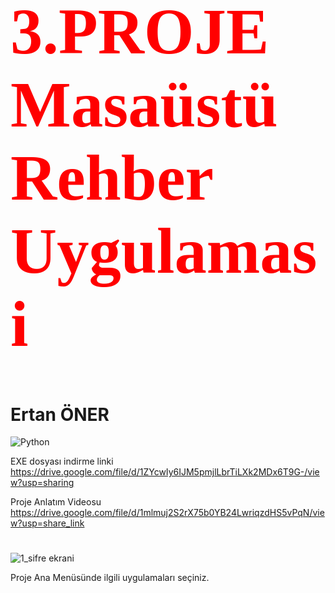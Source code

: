
<h1 style="color:red; font-family:Times New Roman; font-size:77pt"> 3.PROJE Masaüstü Rehber Uygulamasi </h1>

<h1>Ertan ÖNER </h1>

<img src="https://www.python.org/static/img/python-logo.png" alt="Python"/>

EXE dosyası indirme linki  https://drive.google.com/file/d/1ZYcwIy6IJM5pmjlLbrTiLXk2MDx6T9G-/view?usp=sharing                 

Proje Anlatım Videosu   https://drive.google.com/file/d/1mlmuj2S2rX75b0YB24LwriqzdHS5vPqN/view?usp=share_link 

<h1></h1>

![1_sifre ekrani](https://github.com/ertanoner/Proje-3-Masaustu-Rehber-Uygulamasi/assets/161921025/21e0ceda-b3d5-4648-a701-0b212fda3d2d)

Proje Ana Menüsünde ilgili uygulamaları seçiniz.

<h1></h1>




